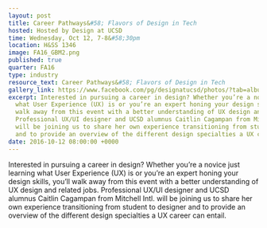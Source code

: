 ```yaml
---
layout: post
title: Career Pathways&#58; Flavors of Design in Tech
hosted: Hosted by Design at UCSD
time: Wednesday, Oct 12, 7-8&#58;30pm
location: H&SS 1346
image: FA16_GBM2.png
published: true
quarter: FA16
type: industry
resource_text: Career Pathways&#58; Flavors of Design in Tech
gallery_link: https://www.facebook.com/pg/designatucsd/photos/?tab=album&album_id=1773834816190315
excerpt: Interested in pursuing a career in design? Whether you’re a novice just learning
  what User Experience (UX) is or you’re an expert honing your design skills, you’ll
  walk away from this event with a better understanding of UX design and related jobs.
  Professional UX/UI designer and UCSD alumnus Caitlin Cagampan from Mitchell Intl.
  will be joining us to share her own experience transitioning from student to designer
  and to provide an overview of the different design specialties a UX career can entail.
date: 2016-10-12 08:00:00 +0000
---
```

Interested in pursuing a career in design? Whether you’re a novice just learning what User Experience (UX) is or you’re an expert honing your design skills, you’ll walk away from this event with a better understanding of UX design and related jobs. Professional UX/UI designer and UCSD alumnus Caitlin Cagampan from Mitchell Intl. will be joining us to share her own experience transitioning from student to designer and to provide an overview of the different design specialties a UX career can entail.